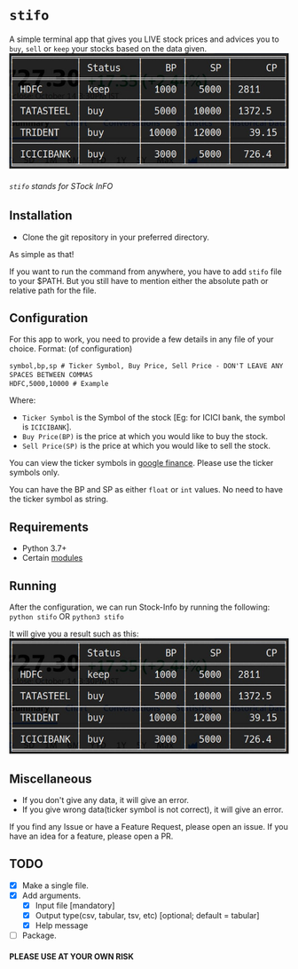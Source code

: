 # `stifo`
A simple terminal app that gives you LIVE stock prices and advices you to `buy`, `sell` or `keep` your stocks based on the data given. 
![Example Picture](./Stock-Info.jpg)
###### `stifo` stands for STock InFO

## Installation
- Clone the git repository in your preferred directory.

As simple as that!

If you want to run the command from anywhere, you have to add `stifo` file to your $PATH.
But you still have to mention either the absolute path or relative path for the file.

## Configuration
For this app to work, you need to provide a few details in any file of your choice.
Format: (of configuration)
```
symbol,bp,sp # Ticker Symbol, Buy Price, Sell Price - DON'T LEAVE ANY SPACES BETWEEN COMMAS
HDFC,5000,10000 # Example 
```
Where:
- `Ticker Symbol` is the Symbol of the stock [Eg: for ICICI bank, the symbol is `ICICIBANK`].
- `Buy Price(BP)` is the price at which you would like to buy the stock.
- `Sell Price(SP)` is the price at which you would like to sell the stock.

You can view the ticker symbols in [google finance](https://www.google.com/finance/). Please use the ticker symbols only.

You can have the BP and SP as either `float` or `int` values.
No need to have the ticker symbol as string. 

## Requirements
- Python 3.7+ 
- Certain [modules](./MODULES.md)

## Running
After the configuration, we can run Stock-Info by running the following: `python stifo` OR `python3 stifo`

It will give you a result such as this:
![Example Picture](./Stock-Info.jpg)

## Miscellaneous
- If you don't give any data, it will give an error.
- If you give wrong data(ticker symbol is not correct), it will give an error.

If you find any Issue or have a Feature Request, please open an issue.
If you have an idea for a feature, please open a PR.

## TODO
- [x] Make a single file.
- [x] Add arguments.
  - [x] Input file [mandatory]
  - [x] Output type(csv, tabular, tsv, etc) [optional; default = tabular]
  - [x] Help message
- [ ] Package.

#### PLEASE USE AT YOUR OWN RISK
